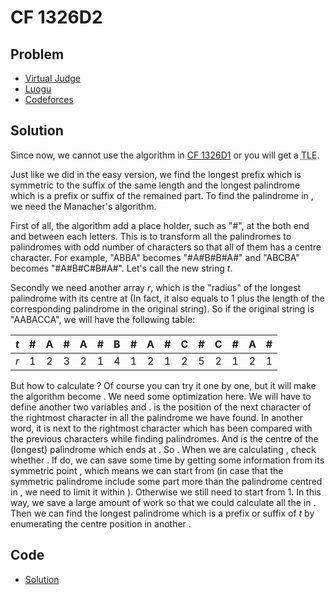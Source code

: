 # CF 1326D2

## Problem

- [Virtual Judge](https://vjudge.net/problem/CodeForces-1326D2)
- [Luogu](https://www.luogu.com.cn/problem/CF1326D2)
- [Codeforces](https://codeforces.com/problemset/problem/1326/D2)

## Solution

Since <data value="o{|}v{s}o{|}o{&le;}c{10}p{c{6}}"></data> now, we cannot use the <data value="o{O}o{(}o{|}v{s}o{|}p{c{2}}o{)}"></data> algorithm in <a href="/codes/?oj=CF&pid=1326D1">CF 1326D1</a> or you will get a <abbr title="Time Limit Exceeded">TLE</abbr>.

Just like we did in the easy version, we find the longest prefix which is symmetric to the suffix of the same length and the longest palindrome which is a prefix or suffix of the remained part. To find the palindrome in <data value="o{O}o{(}o{|}v{s}o{|}o{)}"></data>, we need the Manacher's algorithm.

First of all, the algorithm add a place holder, such as "#", at the both end and between each letters. This is to transform all the palindromes to palindromes with odd number of characters so that all of them has a centre character. For example, "ABBA" becomes "#A#B#B#A#" and "ABCBA" becomes "#A#B#C#B#A#". Let's call the new string $t$.

Secondly we need another array $r$, which <data value="v{r}b{v{i}}"></data> is the "radius" of the longest palindrome with its centre at <data value="v{t}b{v{i}}"></data> (In fact, it also equals to 1 plus the length of the corresponding palindrome in the original string). So if the original string is "AABACCA", we will have the following table:

|  $t$  |   #   |   A   |   #   |   A   |   #   |   B   |   #   |   A   |   #   |   C   |   #   |   C   |   #   |   A   |   #   |
| :---: | :---: | :---: | :---: | :---: | :---: | :---: | :---: | :---: | :---: | :---: | :---: | :---: | :---: | :---: | :---: |
|  $r$  |   1   |   2   |   3   |   2   |   1   |   4   |   1   |   2   |   1   |   2   |   5   |   2   |   1   |   2   |   1   |

But how to calculate <data value="v{r}b{v{i}}"></data>? Of course you can try it one by one, but it will make the algorithm become <data value="o{O}o{(}o{|}v{s}o{|}p{c{2}}o{)}"></data>. We need some optimization here. We will have to define another two variables <data value="v{mx}"></data> and <data value="v{ce}"></data>. <data value="v{mx}"></data> is the position of the next character of the rightmost character in all the palindrome we have found. In another word, it is next to the rightmost character which has been compared with the previous characters while finding palindromes. And <data value="v{ce}"></data> is the centre of the (longest) palindrome which ends at <data value="v{mx}"></data>. So <data value="v{mx}o{=}v{ce}o{+}v{r}b{v{ce}}"></data>. When we are calculating <data value="v{r}b{v{i}}"></data>, check whether <data value="v{i}o{&lt;}v{mx}"></data>. If do, we can save some time by getting some information from its symmetric point <data value="o{(}c{2}o{}v{ce}o{-}v{i}o{)}"></data>, which means we can start from <data value="o{min}o{(}v{mx}o{-}v{i}o{,}v{r}b{c{2}o{}v{ce}o{-}v{i}}o{)}"></data> (in case that the symmetric palindrome include some part more than the palindrome centred in <data value="v{ce}"></data>, we need to limit it within <data value="o{(}v{mx}o{-}v{i}o{)}"></data>). Otherwise we still need to start from $1$. In this way, we save a large amount of work so that we could calculate all the <data value="v{r}b{v{i}}"></data> in <data value="o{O}o{(}o{|}v{t}o{|}o{)}"></data>. Then we can find the longest palindrome which is a prefix or suffix of $t$ by enumerating the centre position in another <data value="o{O}o{(}o{|}v{t}o{|}o{)}"></data>.

## Code

- [Solution](CF.1326D2.0.cpp)
